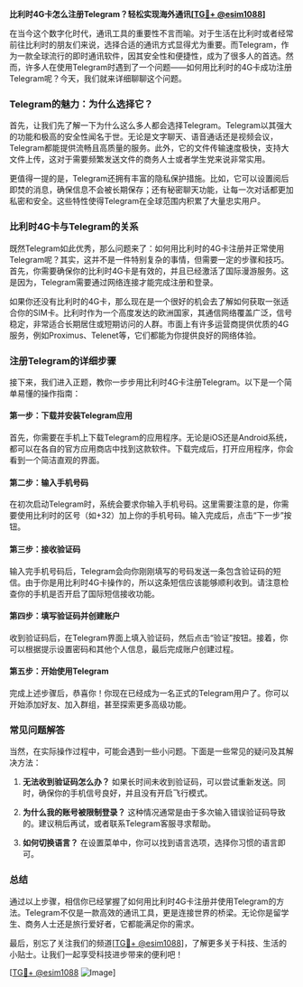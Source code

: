 **比利时4G卡怎么注册Telegram？轻松实现海外通讯[[TG💪+ @esim1088](https://t.me/s/esim1088)]**

在当今这个数字化时代，通讯工具的重要性不言而喻。对于生活在比利时或者经常前往比利时的朋友们来说，选择合适的通讯方式显得尤为重要。而Telegram，作为一款全球流行的即时通讯软件，因其安全性和便捷性，成为了很多人的首选。然而，许多人在使用Telegram时遇到了一个问题——如何用比利时的4G卡成功注册Telegram呢？今天，我们就来详细聊聊这个问题。

### Telegram的魅力：为什么选择它？

首先，让我们先了解一下为什么这么多人都会选择Telegram。Telegram以其强大的功能和极高的安全性闻名于世。无论是文字聊天、语音通话还是视频会议，Telegram都能提供流畅且高质量的服务。此外，它的文件传输速度极快，支持大文件上传，这对于需要频繁发送文件的商务人士或者学生党来说非常实用。

更值得一提的是，Telegram还拥有丰富的隐私保护措施。比如，它可以设置阅后即焚的消息，确保信息不会被长期保存；还有秘密聊天功能，让每一次对话都更加私密和安全。这些特性使得Telegram在全球范围内积累了大量忠实用户。

### 比利时4G卡与Telegram的关系

既然Telegram如此优秀，那么问题来了：如何用比利时的4G卡注册并正常使用Telegram呢？其实，这并不是一件特别复杂的事情，但需要一定的步骤和技巧。首先，你需要确保你的比利时4G卡是有效的，并且已经激活了国际漫游服务。这是因为，Telegram需要通过网络连接才能完成注册和登录。

如果你还没有比利时的4G卡，那么现在是一个很好的机会去了解如何获取一张适合你的SIM卡。比利时作为一个高度发达的欧洲国家，其通信网络覆盖广泛，信号稳定，非常适合长期居住或短期访问的人群。市面上有许多运营商提供优质的4G服务，例如Proximus、Telenet等，它们都能为你提供良好的网络体验。

### 注册Telegram的详细步骤

接下来，我们进入正题，教你一步步用比利时4G卡注册Telegram。以下是一个简单易懂的操作指南：

#### 第一步：下载并安装Telegram应用

首先，你需要在手机上下载Telegram的应用程序。无论是iOS还是Android系统，都可以在各自的官方应用商店中找到这款软件。下载完成后，打开应用程序，你会看到一个简洁直观的界面。

#### 第二步：输入手机号码

在初次启动Telegram时，系统会要求你输入手机号码。这里需要注意的是，你需要使用比利时的区号（如+32）加上你的手机号码。输入完成后，点击“下一步”按钮。

#### 第三步：接收验证码

输入完手机号码后，Telegram会向你刚刚填写的号码发送一条包含验证码的短信。由于你是用比利时4G卡操作的，所以这条短信应该能够顺利收到。请注意检查你的手机是否开启了国际短信接收功能。

#### 第四步：填写验证码并创建账户

收到验证码后，在Telegram界面上填入验证码，然后点击“验证”按钮。接着，你可以根据提示设置密码和其他个人信息，最后完成账户创建过程。

#### 第五步：开始使用Telegram

完成上述步骤后，恭喜你！你现在已经成为一名正式的Telegram用户了。你可以开始添加好友、加入群组，甚至探索更多高级功能。

### 常见问题解答

当然，在实际操作过程中，可能会遇到一些小问题。下面是一些常见的疑问及其解决方法：

1. **无法收到验证码怎么办？**
   如果长时间未收到验证码，可以尝试重新发送。同时，确保你的手机信号良好，并且没有开启飞行模式。

2. **为什么我的账号被限制登录？**
   这种情况通常是由于多次输入错误验证码导致的。建议稍后再试，或者联系Telegram客服寻求帮助。

3. **如何切换语言？**
   在设置菜单中，你可以找到语言选项，选择你习惯的语言即可。

### 总结

通过以上步骤，相信你已经掌握了如何用比利时4G卡注册并使用Telegram的方法。Telegram不仅是一款高效的通讯工具，更是连接世界的桥梁。无论你是留学生、商务人士还是旅行爱好者，它都能满足你的需求。

最后，别忘了关注我们的频道[[TG💪+ @esim1088](https://t.me/s/esim1088)]，了解更多关于科技、生活的小贴士。让我们一起享受科技进步带来的便利吧！

[[TG💪+ @esim1088](https://t.me/s/esim1088) ![Image](https://i.postimg.cc/4NQfJmqS/Snipaste-2025-05-13-00-14-12.png)]